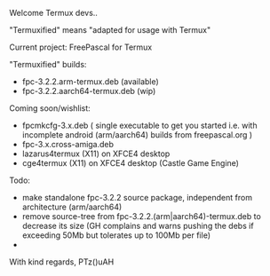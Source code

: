 Welcome Termux devs..

"Termuxified" means "adapted for usage with Termux"

Current project: FreePascal for Termux

"Termuxified" builds:
- fpc-3.2.2.arm-termux.deb (available)
- fpc-3.2.2.aarch64-termux.deb (wip)

Coming soon/wishlist:
- fpcmkcfg-3.x.deb ( single executable to get you started i.e. with incomplete android (arm/aarch64) builds from freepascal.org )
- fpc-3.x.cross-amiga.deb
- lazarus4termux (X11) on XFCE4 desktop
- cge4termux (X11) on XFCE4 desktop (Castle Game Engine)

Todo:
- make standalone fpc-3.2.2 source package, independent from architecture (arm/aarch64)
- remove source-tree from fpc-3.2.2.(arm|aarch64)-termux.deb to decrease its size (GH complains and warns pushing the debs if exceeding 50Mb but tolerates up to 100Mb per file)
- 

With kind regards,
PTz()uAH
